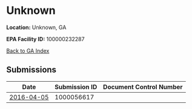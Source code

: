 # Unknown

**Location:** Unknown, GA

**EPA Facility ID:** 100000232287

[Back to GA Index](../../index.md)

## Submissions

| Date | Submission ID | Document Control Number |
|------|--------------|-------------------------|
| [2016-04-05](submissions/1000056617.md) | 1000056617 |  |
